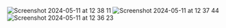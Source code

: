 ![Screenshot 2024-05-11 at 12 38 11](https://media.github.uio.no/user/9355/files/908162db-9804-4003-a68a-8cd137a21c5d)
![Screenshot 2024-05-11 at 12 37 44](https://media.github.uio.no/user/9355/files/73bc70e5-9524-441f-bd05-1179d9cb74eb)
![Screenshot 2024-05-11 at 12 36 23](https://media.github.uio.no/user/9355/files/79d3c15a-955b-4f31-89e5-603b1c605342)
